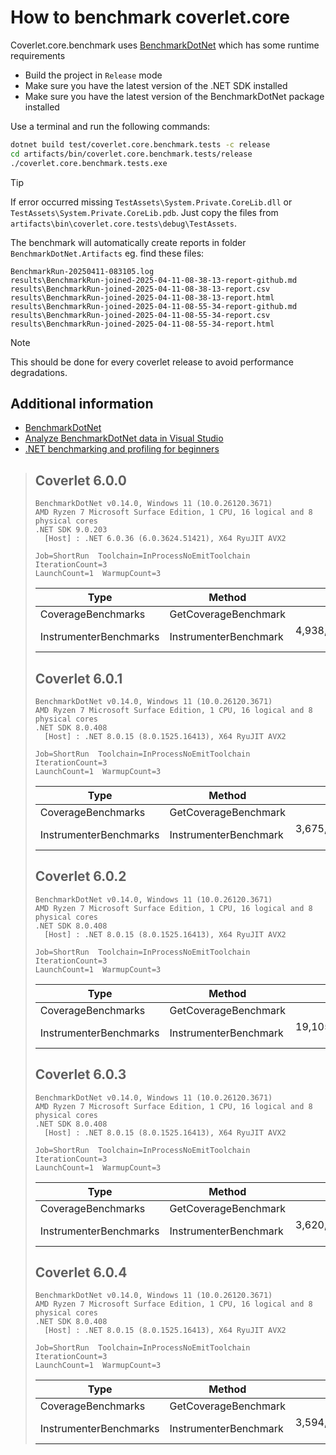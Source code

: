 # How to benchmark coverlet.core

Coverlet.core.benchmark uses [BenchmarkDotNet](https://github.com/dotnet/BenchmarkDotNet) which has some runtime requirements

- Build the project in `Release` mode
- Make sure you have the latest version of the .NET SDK installed
- Make sure you have the latest version of the BenchmarkDotNet package installed

Use a terminal and run the following commands:

```bash
dotnet build test/coverlet.core.benchmark.tests -c release
cd artifacts/bin/coverlet.core.benchmark.tests/release
./coverlet.core.benchmark.tests.exe
```

> [!TIP]
> If error occurred missing `TestAssets\System.Private.CoreLib.dll` or `TestAssets\System.Private.CoreLib.pdb`.
> Just copy the files from `artifacts\bin\coverlet.core.tests\debug\TestAssets`.

The benchmark will automatically create reports in folder `BenchmarkDotNet.Artifacts` eg. find these files:

```text
BenchmarkRun-20250411-083105.log
results\BenchmarkRun-joined-2025-04-11-08-38-13-report-github.md
results\BenchmarkRun-joined-2025-04-11-08-38-13-report.csv
results\BenchmarkRun-joined-2025-04-11-08-38-13-report.html
results\BenchmarkRun-joined-2025-04-11-08-55-34-report-github.md
results\BenchmarkRun-joined-2025-04-11-08-55-34-report.csv
results\BenchmarkRun-joined-2025-04-11-08-55-34-report.html
```

> [!NOTE]
> This should be done for every coverlet release to avoid performance degradations.

## Additional information

- [BenchmarkDotNet](https://benchmarkdotnet.org)
- [Analyze BenchmarkDotNet data in Visual Studio](https://learn.microsoft.com/en-us/visualstudio/profiling/profiling-with-benchmark-dotnet)
- [.NET benchmarking and profiling for beginners](https://medium.com/ingeniouslysimple/net-benchmarking-and-profiling-for-beginners-62462e1e9a19)

<blockquote>

## Coverlet 6.0.0

```text
BenchmarkDotNet v0.14.0, Windows 11 (10.0.26120.3671)
AMD Ryzen 7 Microsoft Surface Edition, 1 CPU, 16 logical and 8 physical cores
.NET SDK 9.0.203
  [Host] : .NET 6.0.36 (6.0.3624.51421), X64 RyuJIT AVX2

Job=ShortRun  Toolchain=InProcessNoEmitToolchain  IterationCount=3
LaunchCount=1  WarmupCount=3

```

| Type                   | Method                | Mean                | Error              | StdDev            | Gen0        | Gen1        | Gen2      | Allocated    |
|----------------------- |---------------------- |--------------------:|-------------------:|------------------:|------------:|------------:|----------:|-------------:|
| CoverageBenchmarks     | GetCoverageBenchmark  |            46.42 ns |           1.670 ns |          0.092 ns |      0.0612 |           - |         - |        128 B |
| InstrumenterBenchmarks | InstrumenterBenchmark | 4,938,713,766.67 ns | 767,760,955.034 ns | 42,083,568.809 ns | 857000.0000 | 109000.0000 | 2000.0000 | 2879633880 B |

## Coverlet 6.0.1

```text
BenchmarkDotNet v0.14.0, Windows 11 (10.0.26120.3671)
AMD Ryzen 7 Microsoft Surface Edition, 1 CPU, 16 logical and 8 physical cores
.NET SDK 8.0.408
  [Host] : .NET 8.0.15 (8.0.1525.16413), X64 RyuJIT AVX2

Job=ShortRun  Toolchain=InProcessNoEmitToolchain  IterationCount=3
LaunchCount=1  WarmupCount=3

```

| Type                   | Method                | Mean                | Error              | StdDev            | Gen0        | Gen1       | Gen2      | Allocated    |
|----------------------- |---------------------- |--------------------:|-------------------:|------------------:|------------:|-----------:|----------:|-------------:|
| CoverageBenchmarks     | GetCoverageBenchmark  |            48.14 ns |           8.681 ns |          0.476 ns |      0.0612 |          - |         - |        128 B |
| InstrumenterBenchmarks | InstrumenterBenchmark | 3,675,771,933.33 ns | 874,256,026.013 ns | 47,920,923.025 ns | 789000.0000 | 97000.0000 | 2000.0000 | 2864466608 B |

## Coverlet 6.0.2

```text
BenchmarkDotNet v0.14.0, Windows 11 (10.0.26120.3671)
AMD Ryzen 7 Microsoft Surface Edition, 1 CPU, 16 logical and 8 physical cores
.NET SDK 8.0.408
  [Host] : .NET 8.0.15 (8.0.1525.16413), X64 RyuJIT AVX2

Job=ShortRun  Toolchain=InProcessNoEmitToolchain  IterationCount=3
LaunchCount=1  WarmupCount=3

```

| Type                   | Method                | Mean                 | Error               | StdDev             | Gen0        | Gen1        | Gen2      | Allocated    |
|----------------------- |---------------------- |---------------------:|--------------------:|-------------------:|------------:|------------:|----------:|-------------:|
| CoverageBenchmarks     | GetCoverageBenchmark  |             46.20 ns |            12.15 ns |           0.666 ns |      0.0612 |           - |         - |        128 B |
| InstrumenterBenchmarks | InstrumenterBenchmark | 19,105,224,033.33 ns | 4,450,103,671.99 ns | 243,925,199.451 ns | 867000.0000 | 130000.0000 | 2000.0000 | 3170097400 B |

## Coverlet 6.0.3

```text
BenchmarkDotNet v0.14.0, Windows 11 (10.0.26120.3671)
AMD Ryzen 7 Microsoft Surface Edition, 1 CPU, 16 logical and 8 physical cores
.NET SDK 8.0.408
  [Host] : .NET 8.0.15 (8.0.1525.16413), X64 RyuJIT AVX2

Job=ShortRun  Toolchain=InProcessNoEmitToolchain  IterationCount=3
LaunchCount=1  WarmupCount=3

```

| Type                   | Method                | Mean                | Error              | StdDev            | Gen0        | Gen1       | Gen2      | Allocated    |
|----------------------- |---------------------- |--------------------:|-------------------:|------------------:|------------:|-----------:|----------:|-------------:|
| CoverageBenchmarks     | GetCoverageBenchmark  |            47.32 ns |           4.246 ns |          0.233 ns |      0.0612 |          - |         - |        128 B |
| InstrumenterBenchmarks | InstrumenterBenchmark | 3,620,665,600.00 ns | 580,611,812.738 ns | 31,825,292.772 ns | 775000.0000 | 91000.0000 | 2000.0000 | 2798558288 B |

## Coverlet 6.0.4

```text
BenchmarkDotNet v0.14.0, Windows 11 (10.0.26120.3671)
AMD Ryzen 7 Microsoft Surface Edition, 1 CPU, 16 logical and 8 physical cores
.NET SDK 8.0.408
  [Host] : .NET 8.0.15 (8.0.1525.16413), X64 RyuJIT AVX2

Job=ShortRun  Toolchain=InProcessNoEmitToolchain  IterationCount=3
LaunchCount=1  WarmupCount=3

```

| Type                   | Method                | Mean                | Error              | StdDev            | Gen0        | Gen1       | Gen2      | Allocated    |
|----------------------- |---------------------- |--------------------:|-------------------:|------------------:|------------:|-----------:|----------:|-------------:|
| CoverageBenchmarks     | GetCoverageBenchmark  |            43.59 ns |           9.890 ns |          0.542 ns |      0.0612 |          - |         - |        128 B |
| InstrumenterBenchmarks | InstrumenterBenchmark | 3,594,263,533.33 ns | 193,126,202.387 ns | 10,585,898.871 ns | 776000.0000 | 97000.0000 | 2000.0000 | 2798557560 B |

</blockquote>
